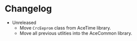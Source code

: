 # Changelog

* Unreleased
    * Move `CrcEeprom` class from AceTime library.
    * Move all previous utlities into the AceCommon library.
